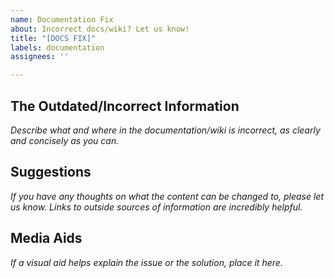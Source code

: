 ```yaml
---
name: Documentation Fix
about: Incorrect docs/wiki? Let us know!
title: "[DOCS FIX]"
labels: documentation
assignees: ''

---
```


## The Outdated/Incorrect Information
_Describe what and where in the documentation/wiki is incorrect, as clearly and concisely as you can._

## Suggestions
_If you have any thoughts on what the content can be changed to, please let us know. Links to outside sources of information are incredibly helpful._

## Media Aids
_If a visual aid helps explain the issue or the solution, place it here._
